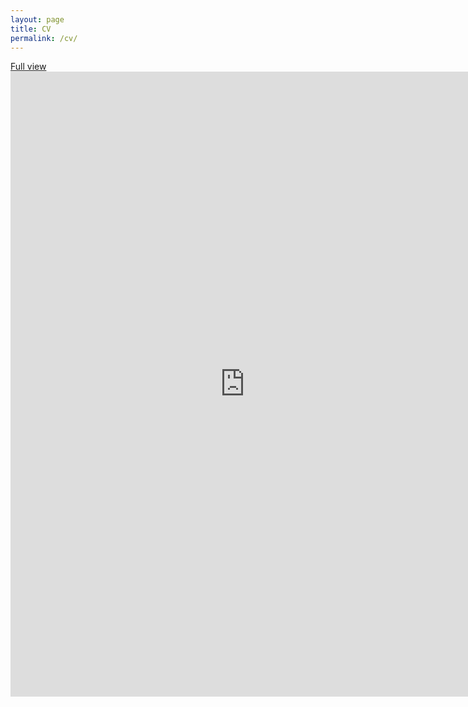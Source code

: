 ```yaml
---
layout: page
title: CV
permalink: /cv/
---
```

[Full view](https://jonasrieger.github.io/assets/cv.pdf)
<embed src="https://jonasrieger.github.io/assets/cv.pdf" width="750" height="1000" type="application/pdf" />